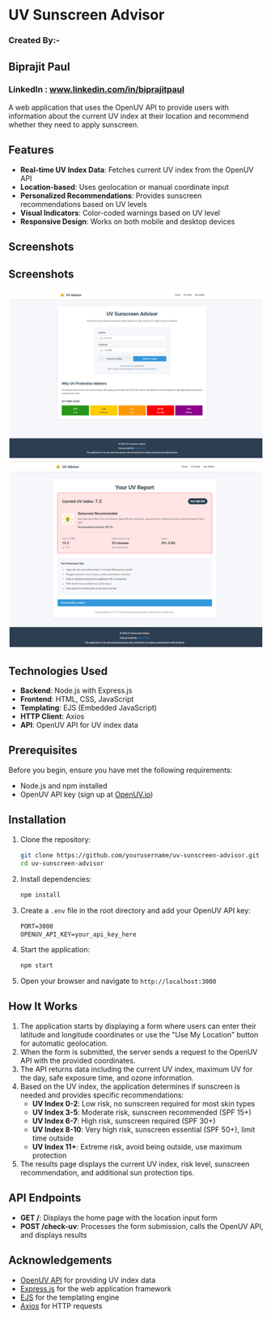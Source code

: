 # UV Sunscreen Advisor
### Created By:-
## Biprajit Paul
### LinkedIn : www.linkedin.com/in/biprajitpaul

A web application that uses the OpenUV API to provide users with information about the current UV index at their location and recommend whether they need to apply sunscreen.

## Features
- **Real-time UV Index Data**: Fetches current UV index from the OpenUV API
- **Location-based**: Uses geolocation or manual coordinate input
- **Personalized Recommendations**: Provides sunscreen recommendations based on UV levels
- **Visual Indicators**: Color-coded warnings based on UV level
- **Responsive Design**: Works on both mobile and desktop devices

## Screenshots
## Screenshots
![Home Page](screenshots/home-page.png)  
![Results Page](screenshots/results-page.png)

## Technologies Used
- **Backend**: Node.js with Express.js
- **Frontend**: HTML, CSS, JavaScript
- **Templating**: EJS (Embedded JavaScript)
- **HTTP Client**: Axios
- **API**: OpenUV API for UV index data

## Prerequisites
Before you begin, ensure you have met the following requirements:
- Node.js and npm installed
- OpenUV API key (sign up at [OpenUV.io](https://www.openuv.io))

## Installation
1. Clone the repository:
   ```bash
   git clone https://github.com/yourusername/uv-sunscreen-advisor.git
   cd uv-sunscreen-advisor
   ```
2. Install dependencies:
   ```bash
   npm install
   ```
3. Create a `.env` file in the root directory and add your OpenUV API key:
   ```env
   PORT=3000
   OPENUV_API_KEY=your_api_key_here
   ```
4. Start the application:
   ```bash
   npm start
   ```
5. Open your browser and navigate to `http://localhost:3000`



## How It Works
1. The application starts by displaying a form where users can enter their latitude and longitude coordinates or use the "Use My Location" button for automatic geolocation.
2. When the form is submitted, the server sends a request to the OpenUV API with the provided coordinates.
3. The API returns data including the current UV index, maximum UV for the day, safe exposure time, and ozone information.
4. Based on the UV index, the application determines if sunscreen is needed and provides specific recommendations:
   - **UV Index 0-2**: Low risk, no sunscreen required for most skin types
   - **UV Index 3-5**: Moderate risk, sunscreen recommended (SPF 15+)
   - **UV Index 6-7**: High risk, sunscreen required (SPF 30+)
   - **UV Index 8-10**: Very high risk, sunscreen essential (SPF 50+), limit time outside
   - **UV Index 11+**: Extreme risk, avoid being outside, use maximum protection
5. The results page displays the current UV index, risk level, sunscreen recommendation, and additional sun protection tips.

## API Endpoints
- **GET /**: Displays the home page with the location input form
- **POST /check-uv**: Processes the form submission, calls the OpenUV API, and displays results



## Acknowledgements
- [OpenUV API](https://www.openuv.io) for providing UV index data
- [Express.js](https://expressjs.com/) for the web application framework
- [EJS](https://ejs.co/) for the templating engine
- [Axios](https://axios-http.com/) for HTTP requests
